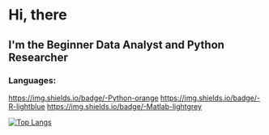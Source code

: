 # Hi, there
## I'm the Beginner Data Analyst and Python Researcher

### Languages:
https://img.shields.io/badge/-Python-orange
https://img.shields.io/badge/-R-lightblue
https://img.shields.io/badge/-Matlab-lightgrey


[![Top Langs](https://github-readme-stats.vercel.app/api/top-langs/?username=dichka&layout=compact)](https://github.com/anuraghazra/github-readme-stats)
